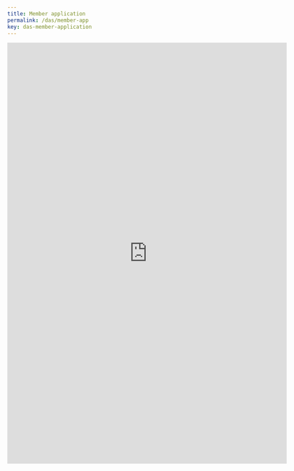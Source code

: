```yaml
---
title: Member application
permalink: /das/member-app
key: das-member-application
---
```


<iframe src="https://docs.google.com/forms/d/e/1FAIpQLSfJbyJ6Sr65z34lPppsBWYFbxurDfFG0OBYV2iVcG_0z7rJ6A/viewform?embedded=true" width="640" height="964" frameborder="0" marginheight="0" marginwidth="0">Loading…</iframe>
